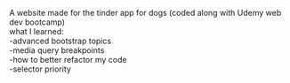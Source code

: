 A website made for the tinder app for dogs (coded along with Udemy web dev bootcamp) <br>
what I learned: <br>
-advanced bootstrap topics <br>
-media query breakpoints <br>
-how to better refactor my code <br>
-selector priority <br>
